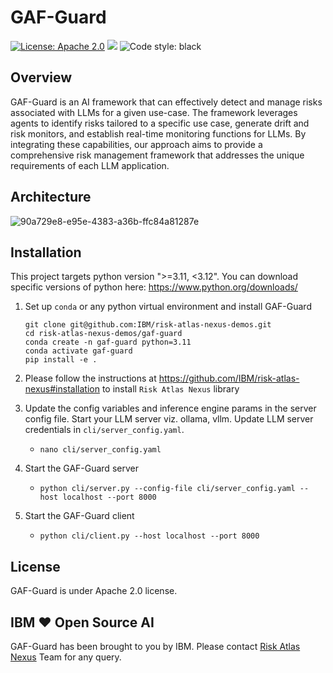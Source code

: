 # GAF-Guard

[![License: Apache 2.0](https://img.shields.io/badge/License-Apache%202.0-yellow.svg)](https://www.apache.org/licenses/LICENSE-2.0) [![](https://img.shields.io/badge/python-3.11-blue.svg)](https://www.python.org/downloads/) <img alt="Code style: black" src="https://img.shields.io/badge/code%20style-black-000000.svg"></a>

## Overview

GAF-Guard is an AI framework that can effectively detect and manage risks associated with LLMs for a given use-case. The framework leverages agents to identify risks tailored to a specific use case, generate drift and risk monitors, and establish real-time monitoring functions for LLMs. By integrating these capabilities, our approach aims to provide a comprehensive risk management framework that addresses the unique requirements of each LLM application.

## Architecture

![90a729e8-e95e-4383-a36b-ffc84a81287e](https://github.com/user-attachments/assets/b5f23eed-192e-43bc-a1ec-d51afa8f0ba7)


## Installation

This project targets python version ">=3.11, <3.12". You can download specific versions of python here: https://www.python.org/downloads/

1. Set up `conda` or any python virtual environment and install GAF-Guard
   ```
   git clone git@github.com:IBM/risk-atlas-nexus-demos.git
   cd risk-atlas-nexus-demos/gaf-guard
   conda create -n gaf-guard python=3.11
   conda activate gaf-guard
   pip install -e .
   ```
2. Please follow the instructions at https://github.com/IBM/risk-atlas-nexus#installation to install `Risk Atlas Nexus` library

3. Update the config variables and inference engine params in the server config file. Start your LLM server viz. ollama, vllm. Update LLM server credentials in `cli/server_config.yaml`.

   - `nano cli/server_config.yaml`

4. Start the GAF-Guard server

   - `python cli/server.py --config-file cli/server_config.yaml --host localhost --port 8000`

5. Start the GAF-Guard client
   - `python cli/client.py --host localhost --port 8000`

## License

GAF-Guard is under Apache 2.0 license.

## IBM ❤️ Open Source AI

GAF-Guard has been brought to you by IBM. Please contact [Risk Atlas Nexus](mailto:risk-atlas-nexus@ibm.com) Team for any query.
